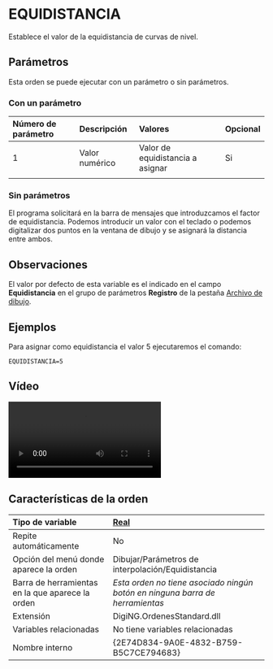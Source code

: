 # EQUIDISTANCIA

Establece el valor de la equidistancia de curvas de nivel.

## Parámetros

Esta orden se puede ejecutar con un parámetro o sin parámetros.

### Con un parámetro

| Número de parámetro | Descripción | Valores | Opcional |
| :--- | :--- | :--- | :--- |
| 1 | Valor numérico | Valor de equidistancia a asignar | Si |
|  |  |  |  |

### Sin parámetros

El programa solicitará en la barra de mensajes que introduzcamos el factor de equidistancia. Podemos introducir un valor con el teclado o podemos digitalizar dos puntos en la ventana de dibujo y se asignará la distancia entre ambos.

## Observaciones

El valor por defecto de esta variable es el indicado en el campo **Equidistancia** en el grupo de parámetros **Registro** de la pestaña [Archivo de dibujo](/digi3d-net/referencia/cuadros-de-dialogo/nuevo-proyecto/archivo-de-dibujo.md).

## Ejemplos

Para asignar como equidistancia el valor 5 ejecutaremos el comando:

```text
EQUIDISTANCIA=5
```

## Vídeo

<video controls><source src="https://digi21.blob.core.windows.net/videos-ayuda/EQUIDISTANCIA.mp4" caption="" type="video/mp4"></video>

## Características de la orden

| Tipo de variable | [Real](../../../ordenes/variables/variables-reales.md) |
| :--- | :--- |
| Repite automáticamente | No |
| Opción del menú donde aparece la orden | Dibujar/Parámetros de interpolación/Equidistancia |
| Barra de herramientas en la que aparece la orden | _Esta orden no tiene asociado ningún botón en ninguna barra de herramientas_ |
| Extensión | DigiNG.OrdenesStandard.dll |
| Variables relacionadas | No tiene variables relacionadas |
| Nombre interno | {2E74D834-9A0E-4832-B759-B5C7CE794683} |

